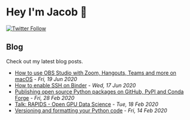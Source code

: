 # Hey I'm Jacob 👋
[![Twitter Follow](https://img.shields.io/twitter/follow/_jacobtomlinson?style=social)](https://twitter.com/_jacobtomlinson)

## Blog

Check out my latest blog posts.

- [How to use OBS Studio with Zoom, Hangouts, Teams and more on macOS](https://www.jacobtomlinson.co.uk/posts/2020/how-to-use-obs-studio-with-zoom-hangouts-teams-and-more-on-macos/) - *Fri, 19 Jun 2020*
- [How to enable SSH on Binder](https://www.jacobtomlinson.co.uk/posts/2020/how-to-enable-ssh-on-binder/) - *Wed, 17 Jun 2020*
- [Publishing open source Python packages on GitHub, PyPI and Conda Forge](https://www.jacobtomlinson.co.uk/posts/2020/publishing-open-source-python-packages-on-github-pypi-and-conda-forge/) - *Fri, 28 Feb 2020*
- [Talk: RAPIDS - Open GPU Data Science](https://www.jacobtomlinson.co.uk/posts/2020/talk-rapids-open-gpu-data-science/) - *Tue, 18 Feb 2020*
- [Versioning and formatting your Python code](https://www.jacobtomlinson.co.uk/posts/2020/versioning-and-formatting-your-python-code/) - *Fri, 14 Feb 2020*

